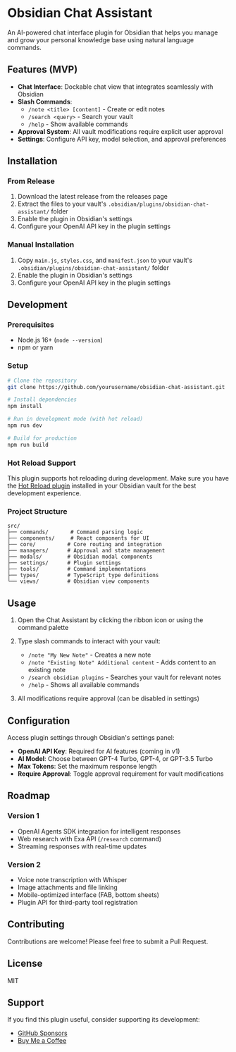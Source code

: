 # Obsidian Chat Assistant

An AI-powered chat interface plugin for Obsidian that helps you manage and grow your personal knowledge base using natural language commands.

## Features (MVP)

- **Chat Interface**: Dockable chat view that integrates seamlessly with Obsidian
- **Slash Commands**:
  - `/note <title> [content]` - Create or edit notes
  - `/search <query>` - Search your vault
  - `/help` - Show available commands
- **Approval System**: All vault modifications require explicit user approval
- **Settings**: Configure API key, model selection, and approval preferences

## Installation

### From Release
1. Download the latest release from the releases page
2. Extract the files to your vault's `.obsidian/plugins/obsidian-chat-assistant/` folder
3. Enable the plugin in Obsidian's settings
4. Configure your OpenAI API key in the plugin settings

### Manual Installation
1. Copy `main.js`, `styles.css`, and `manifest.json` to your vault's `.obsidian/plugins/obsidian-chat-assistant/` folder
2. Enable the plugin in Obsidian's settings
3. Configure your OpenAI API key in the plugin settings

## Development

### Prerequisites
- Node.js 16+ (`node --version`)
- npm or yarn

### Setup
```bash
# Clone the repository
git clone https://github.com/yourusername/obsidian-chat-assistant.git

# Install dependencies
npm install

# Run in development mode (with hot reload)
npm run dev

# Build for production
npm run build
```

### Hot Reload Support
This plugin supports hot reloading during development. Make sure you have the [Hot Reload plugin](https://github.com/pjeby/hot-reload) installed in your Obsidian vault for the best development experience.

### Project Structure
```
src/
├── commands/       # Command parsing logic
├── components/     # React components for UI
├── core/          # Core routing and integration
├── managers/      # Approval and state management
├── modals/        # Obsidian modal components
├── settings/      # Plugin settings
├── tools/         # Command implementations
├── types/         # TypeScript type definitions
└── views/         # Obsidian view components
```

## Usage

1. Open the Chat Assistant by clicking the ribbon icon or using the command palette
2. Type slash commands to interact with your vault:
   - `/note "My New Note"` - Creates a new note
   - `/note "Existing Note" Additional content` - Adds content to an existing note
   - `/search obsidian plugins` - Searches your vault for relevant notes
   - `/help` - Shows all available commands

3. All modifications require approval (can be disabled in settings)

## Configuration

Access plugin settings through Obsidian's settings panel:

- **OpenAI API Key**: Required for AI features (coming in v1)
- **AI Model**: Choose between GPT-4 Turbo, GPT-4, or GPT-3.5 Turbo
- **Max Tokens**: Set the maximum response length
- **Require Approval**: Toggle approval requirement for vault modifications

## Roadmap

### Version 1
- OpenAI Agents SDK integration for intelligent responses
- Web research with Exa API (`/research` command)
- Streaming responses with real-time updates

### Version 2
- Voice note transcription with Whisper
- Image attachments and file linking
- Mobile-optimized interface (FAB, bottom sheets)
- Plugin API for third-party tool registration

## Contributing

Contributions are welcome! Please feel free to submit a Pull Request.

## License

MIT

## Support

If you find this plugin useful, consider supporting its development:
- [GitHub Sponsors](https://github.com/sponsors/yourusername)
- [Buy Me a Coffee](https://buymeacoffee.com/yourusername)